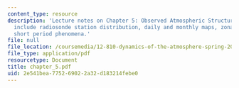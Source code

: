 ```yaml
---
content_type: resource
description: 'Lecture notes on Chapter 5: Observed Atmospheric Structures. Topics
  include radiosonde station distribution, daily and monthly maps, zonal means, and
  short period phenomena.'
file: null
file_location: /coursemedia/12-810-dynamics-of-the-atmosphere-spring-2008/2e541bea775269022a32d183214febe0_chapter_5.pdf
file_type: application/pdf
resourcetype: Document
title: chapter_5.pdf
uid: 2e541bea-7752-6902-2a32-d183214febe0
---
```

